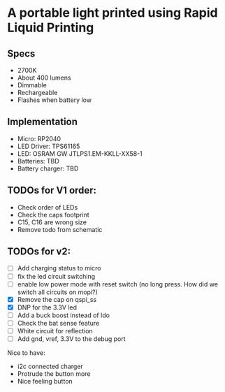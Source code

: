 # A portable light printed using Rapid Liquid Printing

## Specs

- 2700K
- About 400 lumens
- Dimmable
- Rechargeable
- Flashes when battery low

## Implementation

- Micro: RP2040
- LED Driver: TPS61165
- LED: OSRAM GW JTLPS1.EM-KKLL-XX58-1
- Batteries: TBD
- Battery charger: TBD

## TODOs for V1 order:

- Check order of LEDs
- Check the caps footprint
- C15, C16 are wrong size
- Remove todo from schematic

## TODOs for v2:

- [ ] Add charging status to micro
- [ ] fix the led circuit switching
- [ ] enable low power mode with reset switch (no long press. How did we switch all circuits on mopi?)
- [x] Remove the cap on qspi_ss
- [x] DNP for the 3.3V led
- [ ] Add a buck boost instead of ldo
- [ ] Check the bat sense feature
- [ ] White circuit for reflection
- [ ] Add gnd, vref, 3.3V to the debug port

Nice to have:

- i2c connected charger
- Protrude the button more
- Nice feeling button